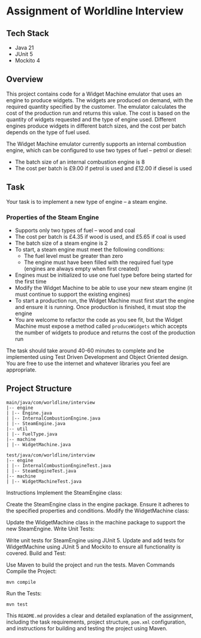 # Assignment of Worldline Interview

## Tech Stack
- Java 21
- JUnit 5
- Mockito 4

## Overview

This project contains code for a Widget Machine emulator that uses an engine to produce widgets. The widgets are produced on demand, with the required quantity specified by the customer. The emulator calculates the cost of the production run and returns this value. The cost is based on the quantity of widgets requested and the type of engine used. Different engines produce widgets in different batch sizes, and the cost per batch depends on the type of fuel used.

The Widget Machine emulator currently supports an internal combustion engine, which can be configured to use two types of fuel – petrol or diesel:
- The batch size of an internal combustion engine is 8
- The cost per batch is £9.00 if petrol is used and £12.00 if diesel is used

## Task

Your task is to implement a new type of engine – a steam engine.

### Properties of the Steam Engine
- Supports only two types of fuel – wood and coal
- The cost per batch is £4.35 if wood is used, and £5.65 if coal is used
- The batch size of a steam engine is 2
- To start, a steam engine must meet the following conditions:
  - The fuel level must be greater than zero
  - The engine must have been filled with the required fuel type (engines are always empty when first created)
- Engines must be initialized to use one fuel type before being started for the first time
- Modify the Widget Machine to be able to use your new steam engine (it must continue to support the existing engines)
- To start a production run, the Widget Machine must first start the engine and ensure it is running. Once production is finished, it must stop the engine
- You are welcome to refactor the code as you see fit, but the Widget Machine must expose a method called `produceWidgets` which accepts the number of widgets to produce and returns the cost of the production run

The task should take around 40-60 minutes to complete and be implemented using Test Driven Development and Object Oriented design. You are free to use the internet and whatever libraries you feel are appropriate.

## Project Structure

```
main/java/com/worldline/interview
|-- engine
| |-- Engine.java
| |-- InternalCombustionEngine.java
| |-- SteamEngine.java
|-- util
| |-- FuelType.java
|-- machine
| |-- WidgetMachine.java

test/java/com/worldline/interview
|-- engine
| |-- InternalCombustionEngineTest.java
| |-- SteamEngineTest.java
|-- machine
| |-- WidgetMachineTest.java
```

Instructions
Implement the SteamEngine class:

Create the SteamEngine class in the engine package.
Ensure it adheres to the specified properties and conditions.
Modify the WidgetMachine class:

Update the WidgetMachine class in the machine package to support the new SteamEngine.
Write Unit Tests:

Write unit tests for SteamEngine using JUnit 5.
Update and add tests for WidgetMachine using JUnit 5 and Mockito to ensure all functionality is covered.
Build and Test:

Use Maven to build the project and run the tests.
Maven Commands
Compile the Project:
```
mvn compile
```
Run the Tests:
```
mvn test
```
This `README.md` provides a clear and detailed explanation of the assignment, including the task requirements, project structure, `pom.xml` configuration, and instructions for building and testing the project using Maven.

